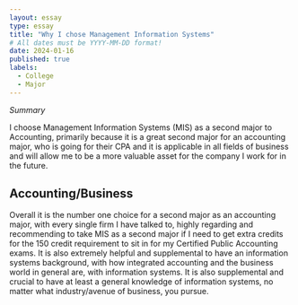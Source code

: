 ```yaml
---
layout: essay
type: essay
title: "Why I chose Management Information Systems"
# All dates must be YYYY-MM-DD format!
date: 2024-01-16
published: true
labels:
  - College
  - Major
---
```


*Summary*

I choose Management Information Systems (MIS) as a second major to Accounting, primarily because it is a great second major for an accounting major, who is going for their CPA and it is applicable in all fields of business and will allow me to be a more valuable asset for the company I work for in the future.

## Accounting/Business

Overall it is the number one choice for a second major as an accounting major, with every single firm I have talked to, highly regarding and recommending to take MIS as a second major if I need to get extra credits for the 150 credit requirement to sit in for my Certified Public Accounting exams. It is also extremely helpful and supplemental to have an information systems background, with how integrated accounting and the business world in general are, with information systems. It is also supplemental and crucial to have at least a general knowledge of information systems, no matter what industry/avenue of business, you pursue.


